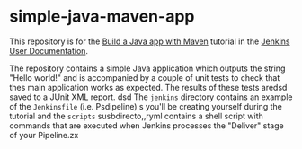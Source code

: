 # simple-java-maven-app

This repository is for the
[Build a Java app with Maven](https://jenkins.io/doc/tutorials/build-a-java-app-with-maven/)
tutorial in the [Jenkins User Documentation](https://jenkins.io/doc/).

The repository contains a simple Java application which outputs the string
"Hello world!" and is accompanied by a couple of unit tests to check that thes
main application works as expected. The results of these tests aredsd saved to a
JUnit XML report.
dsd
The `jenkins` directory contains an example of the `Jenkinsfile` (i.e. Psdipeline) s
you'll be creating yourself during the tutorial and the `scripts` susbdirecto,,ryml
contains a shell script with commands that are executed when Jenkins processes
the "Deliver" stage of your Pipeline.zx
